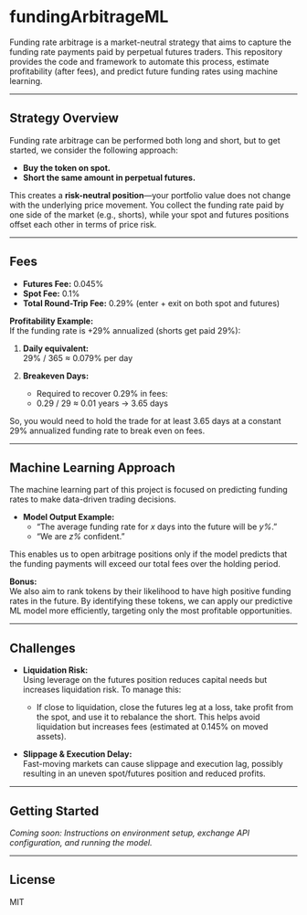 # fundingArbitrageML

Funding rate arbitrage is a market-neutral strategy that aims to capture the funding rate payments paid by perpetual futures traders. This repository provides the code and framework to automate this process, estimate profitability (after fees), and predict future funding rates using machine learning.

---

## Strategy Overview

Funding rate arbitrage can be performed both long and short, but to get started, we consider the following approach:

- **Buy the token on spot.**
- **Short the same amount in perpetual futures.**

This creates a **risk-neutral position**—your portfolio value does not change with the underlying price movement. You collect the funding rate paid by one side of the market (e.g., shorts), while your spot and futures positions offset each other in terms of price risk.

---

## Fees

- **Futures Fee:** 0.045%  
- **Spot Fee:** 0.1%  
- **Total Round-Trip Fee:** 0.29% (enter + exit on both spot and futures)

**Profitability Example:**  
If the funding rate is +29% annualized (shorts get paid 29%):

1. **Daily equivalent:**  
   29% / 365 ≈ 0.079% per day

2. **Breakeven Days:**  
   - Required to recover 0.29% in fees:
   - 0.29 / 29 ≈ 0.01 years → 3.65 days

So, you would need to hold the trade for at least 3.65 days at a constant 29% annualized funding rate to break even on fees.

---

## Machine Learning Approach

The machine learning part of this project is focused on predicting funding rates to make data-driven trading decisions.

- **Model Output Example:**  
  - “The average funding rate for _x_ days into the future will be _y%_.”
  - “We are _z%_ confident.”

This enables us to open arbitrage positions only if the model predicts that the funding payments will exceed our total fees over the holding period.

**Bonus:**  
We also aim to rank tokens by their likelihood to have high positive funding rates in the future. By identifying these tokens, we can apply our predictive ML model more efficiently, targeting only the most profitable opportunities.

---

## Challenges

- **Liquidation Risk:**  
  Using leverage on the futures position reduces capital needs but increases liquidation risk. To manage this:
  - If close to liquidation, close the futures leg at a loss, take profit from the spot, and use it to rebalance the short. This helps avoid liquidation but increases fees (estimated at 0.145% on moved assets).

- **Slippage & Execution Delay:**  
  Fast-moving markets can cause slippage and execution lag, possibly resulting in an uneven spot/futures position and reduced profits.

---

## Getting Started

_Coming soon: Instructions on environment setup, exchange API configuration, and running the model._

---

## License

MIT
